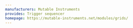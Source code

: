 ```yaml
---
manufacturers: Mutable Instruments
provides: Trigger sequencer
homepage: https://mutable-instruments.net/modules/grids/
---
```


